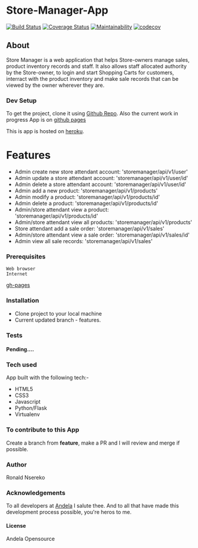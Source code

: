 # Store-Manager-App

[![Build Status](https://travis-ci.org/codjoero/Userprofile.svg?branch=user-register-160784779)](https://travis-ci.org/codjoero/Userprofile)
[![Coverage Status](https://coveralls.io/repos/github/codjoero/Store-Manager-App/badge.svg?branch=ch-project-adjustments-161335874)](https://coveralls.io/github/codjoero/Store-Manager-App?branch=ch-project-adjustments-161335874)
[![Maintainability](https://api.codeclimate.com/v1/badges/1cc0ea9fdebf640c8169/maintainability)](https://codeclimate.com/github/codjoero/Store-Manager-App/maintainability)
[![codecov](https://codecov.io/gh/codjoero/Store-Manager-App/branch/master/graph/badge.svg)](https://codecov.io/gh/codjoero/Store-Manager-App)



## About

Store Manager is a web application that helps Store-owners manage sales, product inventory records and staff.
It also allows staff allocated authority by the Store-owner, to login and start Shopping Carts for customers, interract with the product inventory and make sale records that can be viewed by the owner wherever they are.

### Dev Setup

To get the project, clone it using [Github Repo](https://github.com/codjoero/Store-Manager-App). Also the current work in progress App is on [github pages](https://codjoero.github.io/Store-Manager-App/)

This is app is hosted on [heroku](https://dashboard.heroku.com/apps/thecodestoremanager-api-heroku).

# Features

* Admin create new store attendant account: 'storemanager/api/v1/user'
* Admin update a store attendant account: 'storemanager/api/v1/user/id'
* Admin delete a store attendant account: 'storemanager/api/v1/user/id'
* Admin add a new product: 'storemanager/api/v1/products'
* Admin modify a product: 'storemanager/api/v1/products/id'
* Admin delete a product: 'storemanager/api/v1/products/id'
* Admin/store attendant view a product: 'storemanager/api/v1/products/id'
* Admin/store attendant view all products: 'storemanager/api/v1/products'
* Store attendant add a sale order: 'storemanager/api/v1/sales'
* Admin/store attendant view a sale order: 'storemanager/api/v1/sales/id'
* Admin view all sale records: 'storemanager/api/v1/sales'

### Prerequisites

    Web browser
    Internet

[gh-pages](https://codjoero.github.io/Store-Manager-App/)

### Installation

* Clone project to your local machine
* Current updated branch - features.

### Tests
#### Pending....

### Tech used 
App built with the following tech:-
   * HTML5 
   * CSS3
   * Javascript
   * Python/Flask
   * Virtualenv

### To contribute to this App
Create a branch from **feature**, make a PR and I will review and merge if possible.
### Author
Ronald Nsereko
### Acknowledgements
To all developers at [Andela](https://andela.com) I salute thee. And to all that have made this development process possible, you're heros to me.

#### License
Andela Opensource
